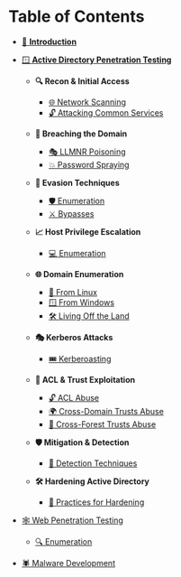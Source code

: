 # Table of Contents  

* [🚀 **Introduction**](README.md)  

* [🪟 **Active Directory Penetration Testing**](active-directory-penetration-testing/README.md)

  * **🔍 Recon & Initial Access**  
    * [🌐 Network Scanning](active-directory-penetration-testing/README.md)  
    * [🔓 Attacking Common Services](active-directory-penetration-testing/README.md)

  * **🚪 Breaching the Domain**
    * [🎭 LLMNR Poisoning](active-directory-penetration-testing/attacks/llmnr-poisoning.md) 
    * [💥 Password Spraying](active-directory-penetration-testing/attacks/password-spraying.md)   

  * **🔐 Evasion Techniques**  
    * [🛡️ Enumeration](active-directory-penetration-testing/security-controls/security-controls-enumeration.md)  
    * [⚔️ Bypasses](active-directory-penetration-testing/security-controls/security-controls-bypass.md)  

  * **📈 Host Privilege Escalation**  
    * [💻 Enumeration](active-directory-penetration-testing/privilege-escalation.md)  

  * **🌐 Domain Enumeration**  
    * [🐧 From Linux](active-directory-penetration-testing/enumeration/domain-enumeration-linux.md)  
    * [🪟 From Windows](active-directory-penetration-testing/enumeration/domain-enumeration-windows.md)  
    * [🛠️ Living Off the Land](active-directory-penetration-testing/enumeration/living-off-the-land.md)  

  * **🎭 Kerberos Attacks**  
    * [🎟️ Kerberoasting](active-directory-penetration-testing/attacks/Kerberoasting.md)  

  * **📜 ACL & Trust Exploitation**  
    * [🔓 ACL Abuse](active-directory-penetration-testing/README.md)  
    * [🌍 Cross-Domain Trusts Abuse](active-directory-penetration-testing/README.md)  
    * [🌳 Cross-Forest Trusts Abuse](active-directory-penetration-testing/README.md)  

  * **🛡️ Mitigation & Detection**  
    * [👀 Detection Techniques](active-directory-penetration-testing/security-controls/mitigation-and-detection.md)  

  * **🛠️ Hardening Active Directory**  
    * [🔧 Practices for Hardening](active-directory-penetration-testing/README.md)

* [🕸️ Web Penetration Testing](web-app-penetration-testing/README.md)
  * [🔍 Enumeration](web-app-penetration-testing/enumeration.md)

* [🕷️ Malware Development](web-app-penetration-testing/README.md)